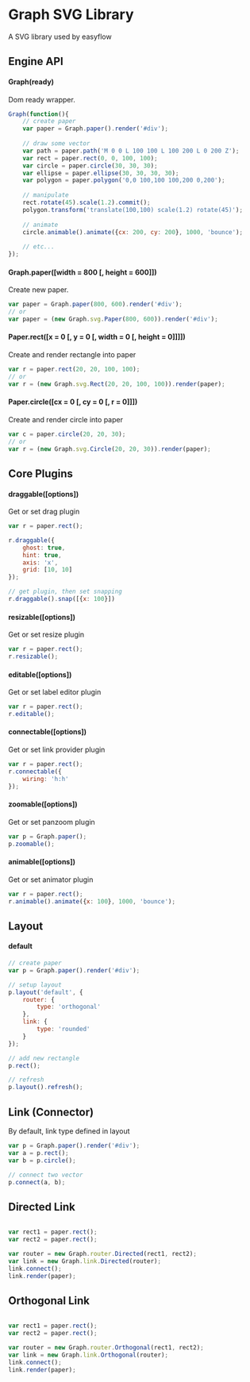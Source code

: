 # Graph SVG Library

A SVG library used by easyflow

## Engine API

#### Graph(ready)

Dom ready wrapper.

```javascript
Graph(function(){
	// create paper
    var paper = Graph.paper().render('#div');
    
    // draw some vector
    var path = paper.path('M 0 0 L 100 100 L 100 200 L 0 200 Z');
    var rect = paper.rect(0, 0, 100, 100);
    var circle = paper.circle(30, 30, 30);
    var ellipse = paper.ellipse(30, 30, 30, 30);
    var polygon = paper.polygon('0,0 100,100 100,200 0,200');
    
    // manipulate
    rect.rotate(45).scale(1.2).commit();
    polygon.transform('translate(100,100) scale(1.2) rotate(45)');
    
    // animate
    circle.animable().animate({cx: 200, cy: 200}, 1000, 'bounce');
    
    // etc...
});
```

#### Graph.paper([width = 800 [, height = 600]])

Create new paper.

```javascript
var paper = Graph.paper(800, 600).render('#div');
// or
var paper = (new Graph.svg.Paper(800, 600)).render('#div');
```

#### Paper.rect([x = 0 [, y = 0 [, width = 0 [, height = 0]]]])

Create and render rectangle into paper

```javascript
var r = paper.rect(20, 20, 100, 100);
// or
var r = (new Graph.svg.Rect(20, 20, 100, 100)).render(paper);
```

#### Paper.circle([cx = 0 [, cy = 0 [, r = 0]]])

Create and render circle into paper

```javascript
var c = paper.circle(20, 20, 30);
// or
var r = (new Graph.svg.Circle(20, 20, 30)).render(paper);
```
## Core Plugins

#### draggable([options])
Get or set drag plugin
```javascript
var r = paper.rect();

r.draggable({
	ghost: true,
    hint: true,
    axis: 'x',
    grid: [10, 10]
});

// get plugin, then set snapping
r.draggable().snap([{x: 100}])

```
#### resizable([options])
Get or set resize plugin
```javascript
var r = paper.rect();
r.resizable();
```

#### editable([options])
Get or set label editor plugin
```javascript
var r = paper.rect();
r.editable();
```
#### connectable([options])
Get or set link provider plugin
```javascript
var r = paper.rect();
r.connectable({
	wiring: 'h:h'
});
```
#### zoomable([options])
Get or set panzoom plugin
```javascript
var p = Graph.paper();
p.zoomable();
```

#### animable([options])
Get or set animator plugin
```javascript
var r = paper.rect();
r.animable().animate({x: 100}, 1000, 'bounce');
```

## Layout

#### default
```javascript
// create paper
var p = Graph.paper().render('#div');

// setup layout
p.layout('default', {
	router: {
    	type: 'orthogonal'
    },
    link: {
    	type: 'rounded'
    }
});

// add new rectangle
p.rect();

// refresh
p.layout().refresh();
```

## Link (Connector)
By default, link type defined in layout
```javascript
var p = Graph.paper().render('#div');
var a = p.rect();
var b = p.circle();

// connect two vector
p.connect(a, b);

```

## Directed Link
```javascript

var rect1 = paper.rect();
var rect2 = paper.rect();

var router = new Graph.router.Directed(rect1, rect2);
var link = new Graph.link.Directed(router);
link.connect();
link.render(paper);

```
## Orthogonal Link

```javascript

var rect1 = paper.rect();
var rect2 = paper.rect();

var router = new Graph.router.Orthogonal(rect1, rect2);
var link = new Graph.link.Orthogonal(router);
link.connect();
link.render(paper);